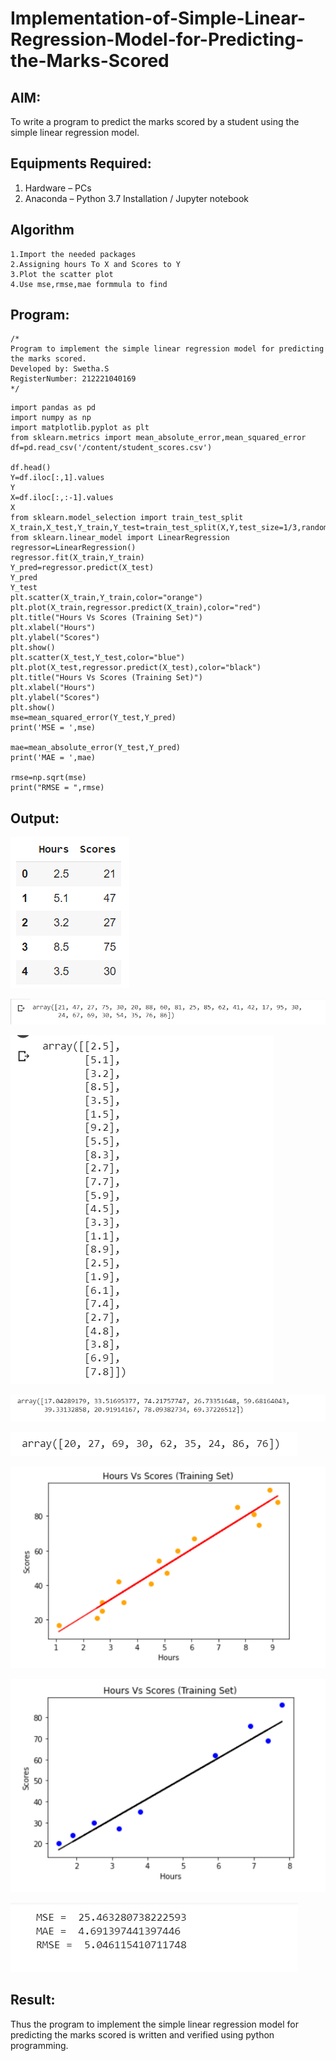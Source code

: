 # Implementation-of-Simple-Linear-Regression-Model-for-Predicting-the-Marks-Scored

## AIM:
To write a program to predict the marks scored by a student using the simple linear regression model.

## Equipments Required:
1. Hardware – PCs
2. Anaconda – Python 3.7 Installation / Jupyter notebook

## Algorithm
```
1.Import the needed packages
2.Assigning hours To X and Scores to Y
3.Plot the scatter plot
4.Use mse,rmse,mae formmula to find 
 ```

## Program:
```
/*
Program to implement the simple linear regression model for predicting the marks scored.
Developed by: Swetha.S
RegisterNumber: 212221040169 
*/
```
```
import pandas as pd
import numpy as np
import matplotlib.pyplot as plt
from sklearn.metrics import mean_absolute_error,mean_squared_error
df=pd.read_csv('/content/student_scores.csv')

df.head()
Y=df.iloc[:,1].values
Y
X=df.iloc[:,:-1].values
X
from sklearn.model_selection import train_test_split
X_train,X_test,Y_train,Y_test=train_test_split(X,Y,test_size=1/3,random_state=0)
from sklearn.linear_model import LinearRegression
regressor=LinearRegression()
regressor.fit(X_train,Y_train)
Y_pred=regressor.predict(X_test)
Y_pred
Y_test
plt.scatter(X_train,Y_train,color="orange")
plt.plot(X_train,regressor.predict(X_train),color="red")
plt.title("Hours Vs Scores (Training Set)")
plt.xlabel("Hours")
plt.ylabel("Scores")
plt.show()
plt.scatter(X_test,Y_test,color="blue")
plt.plot(X_test,regressor.predict(X_test),color="black")
plt.title("Hours Vs Scores (Training Set)")
plt.xlabel("Hours")
plt.ylabel("Scores")
plt.show()
mse=mean_squared_error(Y_test,Y_pred)
print('MSE = ',mse)

mae=mean_absolute_error(Y_test,Y_pred)
print('MAE = ',mae)

rmse=np.sqrt(mse)
print("RMSE = ",rmse)
```

## Output:
![simple linear regression model for predicting the marks scored](1.png)

![simple linear regression model for predicting the marks scored](2.png)

![simple linear regression model for predicting the marks scored](3.png)

![simple linear regression model for predicting the marks scored](4.png)

![simple linear regression model for predicting the marks scored](5.png)

![simple linear regression model for predicting the marks scored](6.png)

![simple linear regression model for predicting the marks scored](7.png)

![simple linear regression model for predicting the marks scored](8.png)





## Result:
Thus the program to implement the simple linear regression model for predicting the marks scored is written and verified using python programming.

